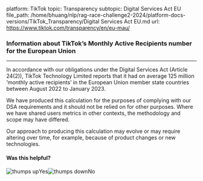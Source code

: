 platform: TikTok
topic: Transparency
subtopic: Digital Services Act EU
file_path: /home/bhuang/nlp/rag-race-challenge2-2024/platform-docs-versions/TikTok_Transparency/Digital Services Act EU.md
url: https://www.tiktok.com/transparency/en/eu-mau/


### Information about TikTok’s Monthly Active Recipients number for the European Union

* * *

In accordance with our obligations under the Digital Services Act (Article 24(2)), TikTok Technology Limited reports that it had on average 125 million ‘monthly active recipients’ in the European Union member state countries between August 2022 to January 2023.

We have produced this calculation for the purposes of complying with our DSA requirements and it should not be relied on for other purposes. Where we have shared users metrics in other contexts, the methodology and scope may have differed.

Our approach to producing this calculation may evolve or may require altering over time, for example, because of product changes or new technologies.

#### Was this helpful?

![thumps up](https://sf16-website-login.neutral.ttwstatic.com/obj/tiktok_web_login_static/websites/static/images/thumbs-up-80984a582e54af0b7149496dd4ede2a6.png)Yes![thumps down](https://sf16-website-login.neutral.ttwstatic.com/obj/tiktok_web_login_static/websites/static/images/thumbs-down-e0c9a7a1b1ea3c6ed439e5bf9a7e71bd.png)No